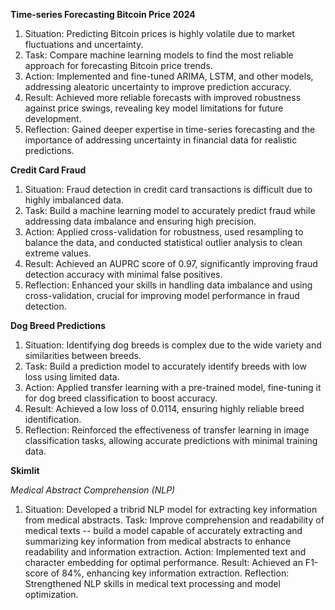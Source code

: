 **Time-series Forecasting Bitcoin Price 2024**
1. Situation: Predicting Bitcoin prices is highly volatile due to market fluctuations and uncertainty.
2. Task: Compare machine learning models to find the most reliable approach for forecasting Bitcoin price trends.
3. Action: Implemented and fine-tuned ARIMA, LSTM, and other models, addressing aleatoric uncertainty to improve prediction accuracy.
4. Result: Achieved more reliable forecasts with improved robustness against price swings, revealing key model limitations for future development.
5. Reflection: Gained deeper expertise in time-series forecasting and the importance of addressing uncertainty in financial data for realistic predictions.


**Credit Card Fraud**
1. Situation: Fraud detection in credit card transactions is difficult due to highly imbalanced data.
2. Task: Build a machine learning model to accurately predict fraud while addressing data imbalance and ensuring high precision.
3. Action: Applied cross-validation for robustness, used resampling to balance the data, and conducted statistical outlier analysis to clean extreme values.
4. Result: Achieved an AUPRC score of 0.97, significantly improving fraud detection accuracy with minimal false positives.
5. Reflection: Enhanced your skills in handling data imbalance and using cross-validation, crucial for improving model performance in fraud detection.


**Dog Breed Predictions**
1. Situation: Identifying dog breeds is complex due to the wide variety and similarities between breeds.
2. Task: Build a prediction model to accurately identify breeds with low loss using limited data.
3. Action: Applied transfer learning with a pre-trained model, fine-tuning it for dog breed classification to boost accuracy.
4. Result: Achieved a low loss of 0.0114, ensuring highly reliable breed identification.
5. Reflection: Reinforced the effectiveness of transfer learning in image classification tasks, allowing accurate predictions with minimal training data.


**Skimlit**

*Medical Abstract Comprehension (NLP)*

1. Situation: Developed a tribrid NLP model for extracting key information from medical abstracts.
Task: Improve comprehension and readability of medical texts -- build a model capable of accurately extracting and summarizing key information from medical abstracts to enhance readability and information extraction.
Action: Implemented text and character embedding for optimal performance.
Result: Achieved an F1-score of 84%, enhancing key information extraction.
Reflection: Strengthened NLP skills in medical text processing and model optimization.


